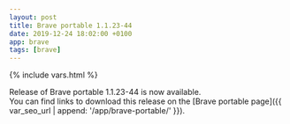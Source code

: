 ```yaml
---
layout: post
title: Brave portable 1.1.23-44
date: 2019-12-24 18:02:00 +0100
app: brave
tags: [brave]
---
```

{% include vars.html %}

Release of Brave portable 1.1.23-44 is now available.<br />
You can find links to download this release on the [Brave portable page]({{ var_seo_url | append: '/app/brave-portable/' }}).